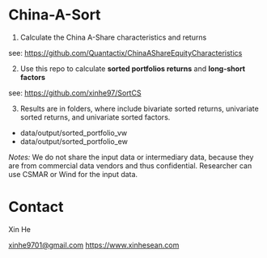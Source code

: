 # China-A-Sort
 
1. Calculate the China A-Share characteristics and returns

see: https://github.com/Quantactix/ChinaAShareEquityCharacteristics

2. Use this repo to calculate **sorted portfolios returns** and **long-short factors**

see: https://github.com/xinhe97/SortCS

3. Results are in folders, where include bivariate sorted returns, univariate sorted returns, and univariate sorted factors.

- data/output/sorted_portfolio_vw
- data/output/sorted_portfolio_ew



*Notes:*
We do not share the input data or intermediary data, because they are from commercial data vendors and thus confidential. Researcher can use CSMAR or Wind for the input data.

# Contact

Xin He

xinhe9701@gmail.com
https://www.xinhesean.com
